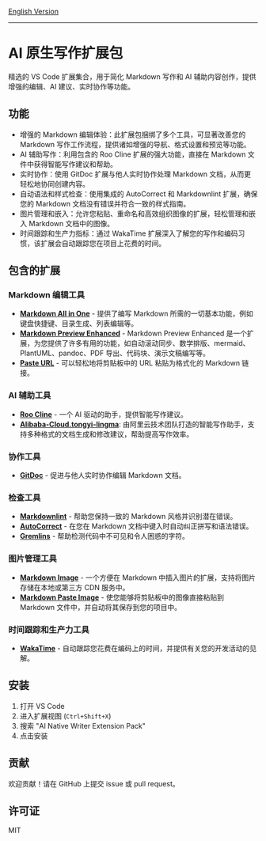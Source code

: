 [English Version](README.md)

---

# AI 原生写作扩展包

精选的 VS Code 扩展集合，用于简化 Markdown 写作和 AI 辅助内容创作，提供增强的编辑、AI 建议、实时协作等功能。

## 功能

- 增强的 Markdown 编辑体验：此扩展包捆绑了多个工具，可显著改善您的 Markdown 写作工作流程，提供诸如增强的导航、格式设置和预览等功能。
- AI 辅助写作：利用包含的 Roo Cline 扩展的强大功能，直接在 Markdown 文件中获得智能写作建议和帮助。
- 实时协作：使用 GitDoc 扩展与他人实时协作处理 Markdown 文档，从而更轻松地协同创建内容。
- 自动语法和样式检查：使用集成的 AutoCorrect 和 Markdownlint 扩展，确保您的 Markdown 文档没有错误并符合一致的样式指南。
- 图片管理和嵌入：允许您粘贴、重命名和高效组织图像的扩展，轻松管理和嵌入 Markdown 文档中的图像。
- 时间跟踪和生产力指标：通过 WakaTime 扩展深入了解您的写作和编码习惯，该扩展会自动跟踪您在项目上花费的时间。

## 包含的扩展

### Markdown 编辑工具

- **[Markdown All in One](https://marketplace.visualstudio.com/items?itemName=yzhang.markdown-all-in-one)** - 提供了编写 Markdown 所需的一切基本功能，例如键盘快捷键、目录生成、列表编辑等。
- **[Markdown Preview Enhanced](https://marketplace.visualstudio.com/items?itemName=shd101wyy.markdown-preview-enhanced)** - Markdown Preview Enhanced 是一个扩展，为您提供了许多有用的功能，如自动滚动同步、数学排版、mermaid、PlantUML、pandoc、PDF 导出、代码块、演示文稿编写等。
- **[Paste URL](https://marketplace.visualstudio.com/items?itemName=kukushi.pasteurl)** - 可以轻松地将剪贴板中的 URL 粘贴为格式化的 Markdown 链接。
  
### AI 辅助工具

- **[Roo Cline](https://marketplace.visualstudio.com/items?itemName=RooVeterinaryInc.roo-cline)** - 一个 AI 驱动的助手，提供智能写作建议。
- **[Alibaba-Cloud.tongyi-lingma](https://marketplace.visualstudio.com/items?itemName=Alibaba-Cloud.tongyi-lingma)**: 由阿里云技术团队打造的智能写作助手，支持多种格式的文档生成和修改建议，帮助提高写作效率。

### 协作工具

- **[GitDoc](https://marketplace.visualstudio.com/items?itemName=vsls-contrib.gitdoc)** - 促进与他人实时协作编辑 Markdown 文档。

### 检查工具

- **[Markdownlint](https://marketplace.visualstudio.com/items?itemName=davidanson.vscode-markdownlint)** - 帮助您保持一致的 Markdown 风格并识别潜在错误。
- **[AutoCorrect](https://marketplace.visualstudio.com/items?itemName=huacnlee.autocorrect)** - 在您在 Markdown 文档中键入时自动纠正拼写和语法错误。
- **[Gremlins](https://marketplace.visualstudio.com/items?itemName=nhoizey.gremlins)** - 帮助检测代码中不可见和令人困惑的字符。

### 图片管理工具

- **[Markdown Image](https://marketplace.visualstudio.com/items?itemName=hancel.markdown-image)** - 一个方便在 Markdown 中插入图片的扩展，支持将图片存储在本地或第三方 CDN 服务中。
- **[Markdown Paste Image](https://marketplace.visualstudio.com/items?itemName=telesoho.vscode-markdown-paste-image)** - 使您能够将剪贴板中的图像直接粘贴到 Markdown 文件中，并自动将其保存到您的项目中。

### 时间跟踪和生产力工具

- **[WakaTime](https://marketplace.visualstudio.com/items?itemName=WakaTime.vscode-wakatime)** - 自动跟踪您花费在编码上的时间，并提供有关您的开发活动的见解。

## 安装

1. 打开 VS Code
2. 进入扩展视图 (`Ctrl+Shift+X`)
3. 搜索 "AI Native Writer Extension Pack"
4. 点击安装

## 贡献

欢迎贡献！请在 GitHub 上提交 issue 或 pull request。

## 许可证

MIT
